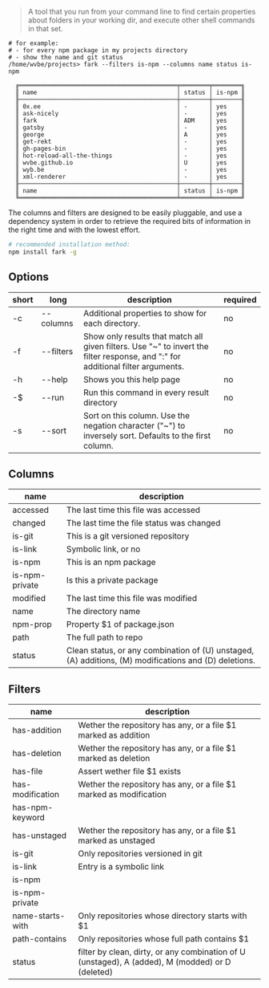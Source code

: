 > A tool that you run from your command line to find certain properties about folders in your working dir, and execute other shell commands in that set.

```
# for example:
# - for every npm package in my projects directory
# - show the name and git status
/home/wvbe/projects> fark --filters is-npm --columns name status is-npm

  ╔════════════════════════════════════════════╤════════╤════════╗
  ║ name                                       │ status │ is-npm ║
  ╟────────────────────────────────────────────┼────────┼────────╢
  ║ 0x.ee                                      │ -      │ yes    ║
  ║ ask-nicely                                 │ -      │ yes    ║
  ║ fark                                       │ ADM    │ yes    ║
  ║ gatsby                                     │ -      │ yes    ║
  ║ george                                     │ A      │ yes    ║
  ║ get-rekt                                   │ -      │ yes    ║
  ║ gh-pages-bin                               │ -      │ yes    ║
  ║ hot-reload-all-the-things                  │ -      │ yes    ║
  ║ wvbe.github.io                             │ U      │ yes    ║
  ║ wyb.be                                     │ -      │ yes    ║
  ║ xml-renderer                               │ -      │ yes    ║
  ╟────────────────────────────────────────────┼────────┼────────╢
  ║ name                                       │ status │ is-npm ║
  ╚════════════════════════════════════════════╧════════╧════════╝
```

The columns and filters are designed to be easily pluggable, and use a dependency system in order to retrieve the
required bits of information in the right time and with the lowest effort.

```sh
# recommended installation method:
npm install fark -g
```

<!-- Start of autogenerated README -->

## Options

| short | long      | description                                                                                                                     | required |
|-------|-----------|---------------------------------------------------------------------------------------------------------------------------------|----------|
| -c    | --columns | Additional properties to show for each directory.                                                                               | no       |
| -f    | --filters | Show only results that match all given filters. Use "~" to invert the filter response, and ":" for additional filter arguments. | no       |
| -h    | --help    | Shows you this help page                                                                                                        | no       |
| -$    | --run     | Run this command in every result directory                                                                                      | no       |
| -s    | --sort    | Sort on this column. Use the negation character ("~") to inversely sort. Defaults to the first column.                          | no       |

## Columns

| name           | description                                                                                           |
|----------------|-------------------------------------------------------------------------------------------------------|
| accessed       | The last time this file was accessed                                                                  |
| changed        | The last time the file status was changed                                                             |
| is-git         | This is a git versioned repository                                                                    |
| is-link        | Symbolic link, or no                                                                                  |
| is-npm         | This is an npm package                                                                                |
| is-npm-private | Is this a private package                                                                             |
| modified       | The last time this file was modified                                                                  |
| name           | The directory name                                                                                    |
| npm-prop       | Property $1 of package.json                                                                           |
| path           | The full path to repo                                                                                 |
| status         | Clean status, or any combination of (U) unstaged, (A) additions, (M) modifications and (D) deletions. |

## Filters

| name             | description                                                                                      |
|------------------|--------------------------------------------------------------------------------------------------|
| has-addition     | Wether the repository has any, or a file $1 marked as addition                                   |
| has-deletion     | Wether the repository has any, or a file $1 marked as deletion                                   |
| has-file         | Assert wether file $1 exists                                                                     |
| has-modification | Wether the repository has any, or a file $1 marked as modification                               |
| has-npm-keyword  |                                                                                                  |
| has-unstaged     | Wether the repository has any, or a file $1 marked as unstaged                                   |
| is-git           | Only repositories versioned in git                                                               |
| is-link          | Entry is a symbolic link                                                                         |
| is-npm           |                                                                                                  |
| is-npm-private   |                                                                                                  |
| name-starts-with | Only repositories whose directory starts with $1                                                 |
| path-contains    | Only repositories whose full path contains $1                                                    |
| status           | filter by clean, dirty, or any combination of U (unstaged), A (added), M (modded) or D (deleted) |

